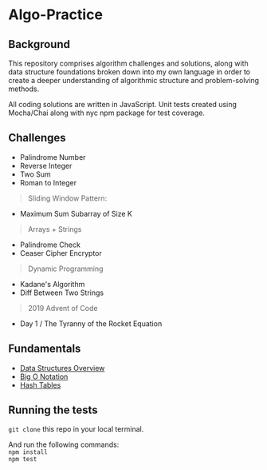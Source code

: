 # Algo-Practice

## Background
This repository comprises algorithm challenges and solutions, along with data structure foundations broken down into my own language in order to create a deeper understanding of algorithmic structure and problem-solving methods.

All coding solutions are written in JavaScript. Unit tests created using Mocha/Chai along with nyc npm package for test coverage.

## Challenges

- Palindrome Number
- Reverse Integer
- Two Sum
- Roman to Integer
> Sliding Window Pattern:
- Maximum Sum Subarray of Size K
> Arrays + Strings
- Palindrome Check
- Ceaser Cipher Encryptor
> Dynamic Programming
- Kadane's Algorithm
- Diff Between Two Strings
> 2019 Advent of Code
- Day 1 / The Tyranny of the Rocket Equation

## Fundamentals
* [Data Structures Overview](fundamentals/dataStructuresOverview.md)
* [Big O Notation](fundamentals/bigO.md)
* [Hash Tables](fundamentals/hashTables.md)

## Running the tests
`git clone` this repo in your local terminal. </br>

And run the following commands: </br>
`npm install` </br>
`npm test`
